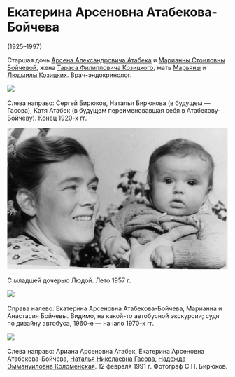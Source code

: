 # Екатерина Арсеновна Атабекова-Бойчева
(1925–1997)

Старшая дочь [Арсена Александровича Атабека](ArAA.md) и [Марианны Стоиловны Бойчевой](../B2/MSB.md), жена [Тараса Филипповича Козицкого](../K/TFK.md), мать [Марьяны](../K/MTK.md) и [Людмилы Козицких](../K/LTK.md). Врач-эндокринолог.

![](../B1/SB-NB-EA.jpg)

Слева направо: Сергей Бирюков, Наталья Бирюкова (в будущем — Гасова), 
Катя Атабек (в будущем переименовавшая себя в Атабекову-Бойчеву).
Конец 1920-х гг.

![](img/EAAB-LTK-1957.jpg)

С младшей дочерью Людой. Лето 1957 г.

![](../B2/ASB-MSB-EAAB.jpg)

Справа налево: Екатерина Арсеновна Атабекова-Бойчева, Марианна и Анастасия Бойчевы.
Видимо, на какой-то автобусной экскурсии; судя по дизайну автобуса,
1960-е — начало 1970-х гг.

![](../B2/AENN-1991-02-12.jpg)

Слева направо: Ариана Арсеновна Атабек, Екатерина Арсеновна Атабекова-Бойчева, 
[Наталья Николаевна Гасова](../B1/NNG.md), [Надежда Эммануиловна Коломенская](../B2/NEK.md). 
12 февраля 1991 г. Фотограф С.Н. Бирюков.